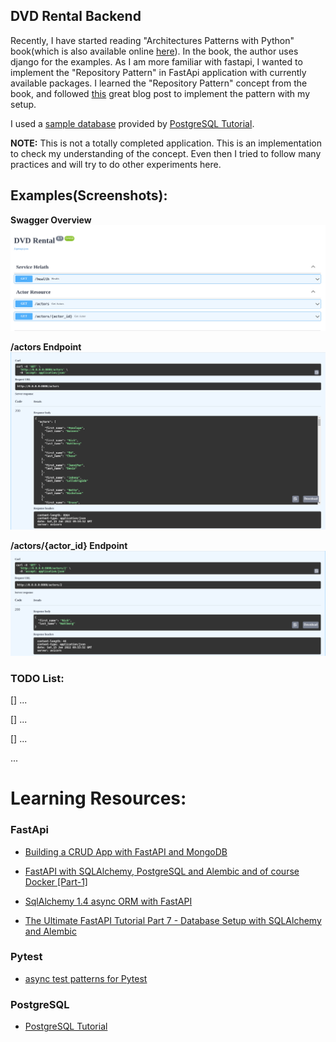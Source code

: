## DVD Rental Backend

Recently, I have started reading "Architectures Patterns with Python" book(which is also available online [here](https://www.cosmicpython.com/book/preface.html)). In the book, the author uses django for the examples.
As I am more familiar with fastapi, I wanted to implement the "Repository Pattern" in FastApi application with currently available packages.
I learned the "Repository Pattern" concept from the book, and followed [this](https://rogulski.it/blog/sqlalchemy-14-async-orm-with-fastapi/) great blog post
to implement the pattern with my setup.

I used a [sample database](https://www.postgresqltutorial.com/load-postgresql-sample-database/) provided by [PostgreSQL Tutorial](https://www.postgresqltutorial.com/).

**NOTE:** This is not a totally completed application. This is an implementation to check my understanding of the concept.
Even then I tried to follow many practices and will try to do other experiments here.

## Examples(Screenshots):

**Swagger Overview**
![swagger_overview](./assets/swagger-overview.png)

**/actors Endpoint**
![swagger_overview_actors](./assets/actors.png)

**/actors/{actor_id} Endpoint**
![swagger_overview_actor](./assets/actors-actor-id.png)


### TODO List:
[] ...

[] ...

[] ...

...

# Learning Resources:

### FastApi

- [Building a CRUD App with FastAPI and MongoDB](https://testdriven.io/blog/fastapi-mongo/)

- [FastAPI with SQLAlchemy, PostgreSQL and Alembic and of course Docker [Part-1]](https://ahmed-nafies.medium.com/fastapi-with-sqlalchemy-postgresql-and-alembic-and-of-course-docker-f2b7411ee396)

- [SqlAlchemy 1.4 async ORM with FastAPI](https://rogulski.it/blog/sqlalchemy-14-async-orm-with-fastapi/)

- [The Ultimate FastAPI Tutorial Part 7 - Database Setup with SQLAlchemy and Alembic](https://christophergs.com/tutorials/ultimate-fastapi-tutorial-pt-7-sqlalchemy-database-setup/)

### Pytest
- [async test patterns for Pytest](https://tonybaloney.github.io/posts/async-test-patterns-for-pytest-and-unittest.html)

### PostgreSQL

- [PostgreSQL Tutorial](https://www.postgresqltutorial.com/)
